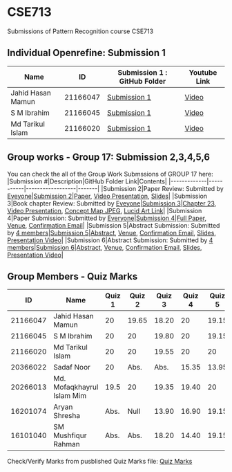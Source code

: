 # CSE713
Submissions of Pattern Recognition course CSE713

## Individual Openrefine: Submission 1 

|Name|ID|Submission 1 : GitHub Folder|Youtube Link|
|-------|------|-----|-----|
|Jahid Hasan Mamun|21166047|[Submission 1](https://github.com/JHMamun/CSE713/tree/main/submission1)|[Video](https://youtu.be/wSYRxXXmW6E)|
|S M Ibrahim|21166045|[Submission 1](https://gitlab.com/lavluda/CSE713/-/tree/main/submission1)|[Video](https://www.youtube.com/watch?v=WtIfQZFgdFU)|
|Md Tarikul Islam|21166020|[Submission 1](https://github.com/tarikulislam786/713-repo/tree/main/CSE%20713/Submission1)|[Video](https://youtu.be/vIrre_lufvk)|


## Group works - Group 17: Submission 2,3,4,5,6
You can check the all of the Group Work Submssions of GROUP 17 here:
|Submission #|Description|GitHub Folder Link|Contents|
|-------------|-----------|------------------|-------|
|Submission 2|Paper Review: Submitted by [Eveyone](https://github.com/JHMamun/CSE713/blob/main/submission2/submitter.txt)|[Submission 2](https://github.com/JHMamun/CSE713/tree/main/submission2)|[Paper](https://aclanthology.org/2020.aacl-srw.5/), [Video Presentation](https://youtu.be/dUDWWjh1C6E), [Slides](https://github.com/JHMamun/CSE713/blob/main/submission2/Automatic%20Classification%20of%20Students%20on%20Twitter%20Using%20Simple%20Profile%20Information.pdf)|
|Submission 3|Book chapter Review: Submitted by [Eveyone](https://github.com/JHMamun/CSE713/blob/main/submission3/submitter.txt)|[Submission 3](https://github.com/JHMamun/CSE713/tree/main/submission3)|[Chapter 23](https://web.stanford.edu/~jurafsky/slp3/23.pdf), [Video Presentation](https://youtu.be/ck4pOWXrlhU), [Concept Map JPEG](https://github.com/JHMamun/CSE713/blob/main/submission3/Question%20Answering.jpeg), [Lucid Art Link](https://lucid.app/lucidchart/40fc6c86-697c-455d-8dec-0e0984b0274d/edit?shared=true&page=0_0#)|
|Submission 4|Paper Submission: Submitted by [Everyone](https://github.com/JHMamun/CSE713/blob/main/submission4/submitter.txt)|[Submission 4](https://github.com/JHMamun/CSE713/tree/main/submission4)|[Full Paper](https://github.com/JHMamun/CSE713/blob/main/submission4/Youtube_Comments_Sentiment_Analysis_using_Textblob-Final.pdf), [Venue](http://fse.green.edu.bd/sti-2021/), [Confirmation Email](https://github.com/JHMamun/CSE713/blob/main/submission4/STI%202021%20submission%20162.pdf)|
|Submission 5|Abstract Submission: Submitted by [4 members](https://github.com/JHMamun/CSE713/blob/main/submission5/submitter.txt)|[Submission 5](https://github.com/JHMamun/CSE713/tree/main/submission5)|[Abstract](https://github.com/JHMamun/CSE713/blob/main/submission5/Customer_Review_Analysis_through_Text_Summarization_and_XAI.pdf), [Venue](https://aaai.org/Conferences/AAAI-22/), [Confirmation Email](https://github.com/JHMamun/CSE713/blob/main/submission5/ConfirmationEmail.pdf), [Slides](https://github.com/JHMamun/CSE713/blob/main/submission5/Customer%20Review%20Analysis%20through%20Text%20Summarization%20and%20XAI.pdf), [Presentation Video](https://youtu.be/nsccRMnU1kg)|
|Submission 6|Abstract Submission: Submitted by [4 members](https://github.com/JHMamun/CSE713/blob/main/submission6/submitter.txt)|[Submission 6](https://github.com/JHMamun/CSE713/tree/main/submission6)|[Abstract](https://github.com/JHMamun/CSE713/blob/main/submission6/Answer_Similarity_Analysis_using_Convolutional_Neural_Networks.pdf), [Venue](https://aaai.org/Conferences/AAAI-22/), [Confirmation Email](https://github.com/JHMamun/CSE713/blob/main/submission6/ConfirmationEmail2.pdf), [Slides](https://github.com/JHMamun/CSE713/blob/main/submission6/Abstract_%20Answer%20Similarity%20Analysis%20using%20Convolutional%20Neural%20Networks.pdf), [Presentation Video](https://youtu.be/UKJAlI8gTAM)|

## Group Members - Quiz Marks #
|ID|Name|Quiz 1|Quiz 2|Quiz 3|Quiz 4|Quiz 5|
|----|-----|-----|-----|-----|-----|-----|
|21166047|Jahid Hasan Mamun|20|19.65|18.20|20|19.15|
|21166045|S M Ibrahim|20|20|19.80|20|19.15|
|21166020|Md Tarikul Islam|20|20|19.55|20|20|
|20366022|Sadaf Noor|20|Abs.|Abs.|15.35|13.95|
|20266013|Md. Mofaqkhayrul Islam Mim|19.5|20|19.35|19.40|20|
|16201074|Aryan Shresha|Abs.|Null|13.90|16.90|19.15|
|16101040|SM Mushfiqur Rahman|Abs.|Abs.|18.20|14.40|19.15|

Check/Verify Marks from pusblished Quiz Marks file: [Quiz Marks](https://docs.google.com/spreadsheets/d/1eS48AU26Iu-94pnYgcLOL84xQGmNRrMilmLTlP7CMPQ/edit#gid=2083290034)
